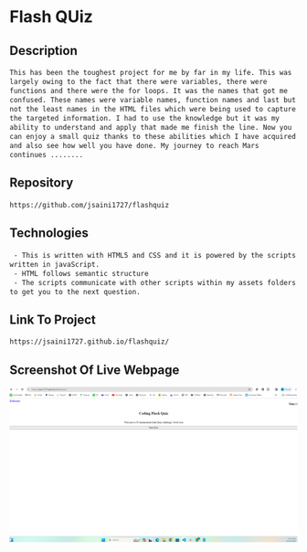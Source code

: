 # Flash QUiz

## Description
```
This has been the toughest project for me by far in my life. This was largely owing to the fact that there were variables, there were functions and there were the for loops. It was the names that got me confused. These names were variable names, function names and last but not the least names in the HTML files which were being used to capture the targeted information. I had to use the knowledge but it was my ability to understand and apply that made me finish the line. Now you can enjoy a small quiz thanks to these abilities which I have acquired and also see how well you have done. My journey to reach Mars continues ........
```


## Repository
```
https://github.com/jsaini1727/flashquiz

```

## Technologies
```
 - This is written with HTML5 and CSS and it is powered by the scripts written in javaScript.
 - HTML follows semantic structure
 - The scripts communicate with other scripts within my assets folders to get you to the next question.
```

## Link To Project
```
https://jsaini1727.github.io/flashquiz/
```
## Screenshot Of Live Webpage

<img src="./assets/images/Screenshot FlashQuiz.png">
